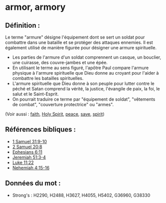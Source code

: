 # armor, armory

## Définition :

Le terme "armure" désigne l'équipement dont se sert un soldat pour combattre dans une bataille et se protéger des attaques ennemies. Il est également utilisé de manière figurée pour désigner une armure spirituelle.

* Les parties de l'armure d'un soldat comprennent un casque, un bouclier, une cuirasse, des couvre-jambes et une épée.
* En utilisant le terme au sens figuré, l'apôtre Paul compare l'armure physique à l'armure spirituelle que Dieu donne au croyant pour l'aider à combattre les batailles spirituelles.
* L'armure spirituelle que Dieu donne à son peuple pour lutter contre le péché et Satan comprend la vérité, la justice, l'évangile de paix, la foi, le salut et le Saint-Esprit.
* On pourrait traduire ce terme par "équipement de soldat", "vêtements de combat", "couverture protectrice" ou "armes".

(Voir aussi : [faith](../kt/faith.md), [Holy Spirit](../kt/holyspirit.md), [peace](../other/peace.md), [save](../kt/save.md), [spirit](../kt/spirit.md))

## Références bibliques :

* [1 Samuel 31:9-10](rc://en/tn/help/1sa/31/09)
* [2 Samuel 20:8](rc://en/tn/help/2sa/20/08)
* [Ephesians 6:11](rc://en/tn/help/eph/06/11)
* [Jeremiah 51:3-4](rc://en/tn/help/jer/51/03)
* [Luke 11:22](rc://en/tn/help/luk/11/22)
* [Nehemiah 4:15-16](rc://en/tn/help/neh/04/15)

## Données du mot :

* Strong's : H2290, H2488, H3627, H4055, H5402, G36960, G38330
